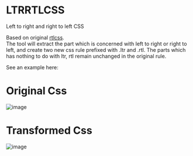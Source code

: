 # LTRRTLCSS

Left to right and right to left CSS

Based on original [rtlcss](https://github.com/MohammadYounes/rtlcss).  
The tool will extract the part which is concerned with left to right or right to left, and create two new css rule prefixed with .ltr and .rtl. The parts which has nothing to do with ltr, rtl remain unchanged in the original rule.

See an example here:
# Original Css
![image](https://cloud.githubusercontent.com/assets/2359121/18154508/ddd03fc8-7037-11e6-885c-b8dcf99fc898.png)

# Transformed Css
![image](https://cloud.githubusercontent.com/assets/2359121/18154479/9b128d12-7037-11e6-91c5-d68995779fc6.png)
